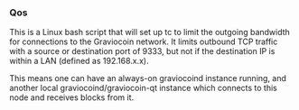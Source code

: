 ### Qos ###

This is a Linux bash script that will set up tc to limit the outgoing bandwidth for connections to the Graviocoin network. It limits outbound TCP traffic with a source or destination port of 9333, but not if the destination IP is within a LAN (defined as 192.168.x.x).

This means one can have an always-on graviocoind instance running, and another local graviocoind/graviocoin-qt instance which connects to this node and receives blocks from it.
